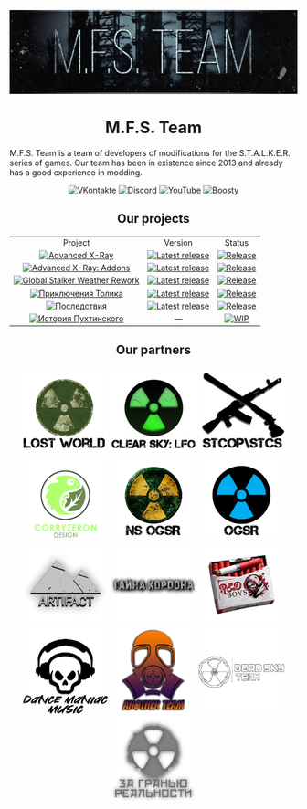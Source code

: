 <div align="center">
  <p>
    <a href="https://github.com/DanceManiac">
      <img src="mediaFiles/MFS_Cover.png" alt="M.F.S. Team" />
    </a>
  </p>
</div>

<h1 align="center">
  <b>M.F.S. Team</b>
</h2>

<p>M.F.S. Team is a team of developers of modifications for the S.T.A.L.K.E.R. series of games. Our team has been in existence since 2013 and already has a good experience in modding.</p>

<p align="center">
  <a href="https://vk.com/mfs_studio"><img src="https://img.shields.io/badge/VK-blue" alt="VKontakte"></a>
  <a href="https://discord.gg/AFPqkfBfQs"><img src="https://img.shields.io/badge/Discord-blue" alt="Discord"></a>
  <a href="https://www.youtube.com/channel/UCaaLSowejOa46hoA5hqHkkg"><img src="https://img.shields.io/badge/YouTube-blue" alt="YouTube"></a>
  <a href="https://boosty.to/mfs_team/donate"><img src="https://img.shields.io/badge/Boosty-blue" alt="Boosty"></a>
<p align="center">

<h2 align="center">
  Our projects
</h3>

<table align="center">
  <tr>
    <td align="center">Project</td>
    <td align="center">Version</td>
    <td align="center">Status</td>
  </tr>
  <tr>
    <td align="center"><a href="https://github.com/DanceManiac/Advanced-X-Ray-Public"><img src="https://badgen.net/badge/Project/Advanced X-Ray/blue?icon=github" alt="Advanced X-Ray" /></a></td>
    <td align="center"><a href="https://github.com/DanceManiac/Advanced-X-Ray-Public/releases/latest"><img src="https://img.shields.io/github/v/release/DanceManiac/Advanced-X-Ray-Public?include_prereleases&label=Release" alt="Latest release" /></a></td>
    <td align="center"><a href="https://github.com/DanceManiac/Advanced-X-Ray-Public"><img src="https://img.shields.io/badge/Released-green" alt="Release" /></a></td>
  </tr>
  <tr>
    <td align="center"><a href="https://github.com/DanceManiac/Advanced-X-Ray-Addons"><img src="https://badgen.net/badge/Project/Advanced X-Ray: Addons/blue?icon=github" alt="Advanced X-Ray: Addons" /></a></td>
    <td align="center"><a href="https://github.com/DanceManiac/Advanced-X-Ray-Addons/releases/latest"><img src="https://img.shields.io/github/v/release/DanceManiac/Advanced-X-Ray-Addons?include_prereleases&label=Release" alt="Latest release" /></a></td>
    <td align="center"><a href="https://github.com/DanceManiac/Advanced-X-Ray-Addons"><img src="https://img.shields.io/badge/Released-green" alt="Release" /></a></td>
  </tr>
  <tr>
    <td align="center"><a href="https://ap-pro.ru/forums/topic/2797-global-stalker-weather-rework/"><img src="https://img.shields.io/badge/Project-Global Stalker Weather Rework-blue" alt="Global Stalker Weather Rework" /></a></td>
    <td align="center"><a href="https://ap-pro.ru/forums/topic/2797-global-stalker-weather-rework/"><img src="https://img.shields.io/badge/Release-v1.5.01-blue" alt="Latest release" /></a></td>
    <td align="center"><a href="https://ap-pro.ru/forums/topic/2797-global-stalker-weather-rework/"><img src="https://img.shields.io/badge/Released-green" alt="Release" /></a></td>
  </tr>
  <tr>
    <td align="center"><a href="https://ap-pro.ru/forums/topic/80-priklyucheniya-tolika/"><img src="https://img.shields.io/badge/Project-Приключения Толика-blue" alt="Приключения Толика" /></a></td>
    <td align="center"><a href="https://ap-pro.ru/forums/topic/80-priklyucheniya-tolika/"><img src="https://img.shields.io/badge/Release-v4.0.1-blue" alt="Latest release" /></a></td>
    <td align="center"><a href="https://ap-pro.ru/forums/topic/80-priklyucheniya-tolika/"><img src="https://img.shields.io/badge/Released-green" alt="Release" /></a></td>
  </tr>
  <tr>
    <td align="center"><a href="https://ap-pro.ru/forums/topic/1629-posledstviya-129/"><img src="https://img.shields.io/badge/Project-Последствия-blue" alt="Последствия" /></a></td>
    <td align="center"><a href="https://ap-pro.ru/forums/topic/1629-posledstviya-129/"><img src="https://img.shields.io/badge/Release-v1.2.9-blue" alt="Latest release" /></a></td>
    <td align="center"><a href="https://ap-pro.ru/forums/topic/1629-posledstviya-129/"><img src="https://img.shields.io/badge/Released-green" alt="Release" /></a></td>
  </tr>
  <tr>
    <td align="center"><a href="https://ap-pro.ru/forums/topic/636-istoriya-puhtinskogo/"><img src="https://img.shields.io/badge/Project-История Пухтинского-blue" alt="История Пухтинского" /></a></td>
    <td align="center">—</td>
    <td align="center"><a href="https://ap-pro.ru/forums/topic/636-istoriya-puhtinskogo/"><img src="https://img.shields.io/badge/Development-red" alt="WIP" /></a></td>
  </tr>
</table>

<h2 align="center">
  Our partners
</h3>

<div align="center">
  <p>
    <a href="https://vk.com/lwmod"><img src="mediaFiles/lwm_logo.png" alt="Lost World" width="150" height="150" /></a>
    <a href="https://www.moddb.com/mods/stalker-cs-last-fallout-overhaul-combo-mod/downloads/stalker-cs-lfo-2023-all-in-one-101123"><img src="mediaFiles/cs_lfo_logo.png" alt="Last Fallout Overhaul" width="155" height="150" /></a>
    <a href="https://ap-pro.ru/forums/topic/4436-stcs-weapon-pack-36/"><img src="mediaFiles/stcop_logo.png" alt="STCoP\STCS Weapons Pack" width="150" height="150" /></a>
	<a href="https://vk.com/corryzeronofficial"><img src="mediaFiles/corry_zeron_logo.png" alt="CorryZeron" width="150" height="150" /></a>
    <a href="https://discord.gg/qEAftByndK"><img src="mediaFiles/ns_ogsr_logo.png" alt="NS OGSR" width="150" height="150" /></a>
    <a href="https://discord.gg/Q6QDxbNcfR"><img src="mediaFiles/ogsr_logo.png" alt="OGSR" width="150" height="150" /></a>
    <a href="https://vk.com/ap_stalkers"><img src="mediaFiles/artifact_logo.png" alt="Artifact" width="150" height="150" /></a>
	<a href="https://ap-pro.ru/forums/topic/4859-tayna-kordona/"><img src="mediaFiles/tk_logo.png" alt="Тайна Кордона" width="150" height="150" /></a>
    <a href="https://vk.com/honor_union_official_group"><img src="mediaFiles/another_reality_logo.png" alt="Another Reality" width="150" height="150" /></a>
	<a href="https://www.youtube.com/@DanceManiacMusic"><img src="mediaFiles/dm_music_logo.png" alt="Dance Maniac Music" width="150" height="150" /></a>
	<a href="https://vk.com/another.team_mods"><img src="mediaFiles/another_team_logo.png" alt="Another Team" width="150" height="150" /></a>
	<a href="https://discord.gg/D3tepEP3DP"><img src="mediaFiles/dead_sky_logo.png" alt="Dead Sky" width="150" height="150" /></a>
	<a href="https://vk.com/zagranyurealnosti"><img src="mediaFiles/zgr_logo.png" alt="За Гранью Реальности" width="150" height="150" /></a>
  </p>
</div>